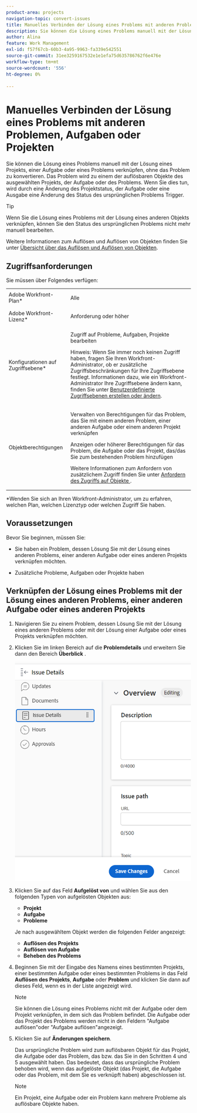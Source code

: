 ```yaml
---
product-area: projects
navigation-topic: convert-issues
title: Manuelles Verbinden der Lösung eines Problems mit anderen Problemen, Aufgaben oder Projekten
description: Sie können die Lösung eines Problems manuell mit der Lösung eines Projekts, einer Aufgabe oder eines Problems verknüpfen, ohne das Problem zu konvertieren. Das Problem wird zu einem der auflösbaren Objekte des ausgewählten Projekts, der Aufgabe oder des Problems. Wenn Sie dies tun, wird durch eine Änderung des Projektstatus, der Aufgabe oder eine Ausgabe eine Änderung des Status des ursprünglichen Problems Trigger.
author: Alina
feature: Work Management
exl-id: f57f67cb-60b3-4a95-9963-fa339e542551
source-git-commit: 31ee3259167532e1e1efa75d635786762f6e476e
workflow-type: tm+mt
source-wordcount: '556'
ht-degree: 0%

---
```


# Manuelles Verbinden der Lösung eines Problems mit anderen Problemen, Aufgaben oder Projekten

Sie können die Lösung eines Problems manuell mit der Lösung eines Projekts, einer Aufgabe oder eines Problems verknüpfen, ohne das Problem zu konvertieren. Das Problem wird zu einem der auflösbaren Objekte des ausgewählten Projekts, der Aufgabe oder des Problems. Wenn Sie dies tun, wird durch eine Änderung des Projektstatus, der Aufgabe oder eine Ausgabe eine Änderung des Status des ursprünglichen Problems Trigger.

>[!TIP]
>
>Wenn Sie die Lösung eines Problems mit der Lösung eines anderen Objekts verknüpfen, können Sie den Status des ursprünglichen Problems nicht mehr manuell bearbeiten.

Weitere Informationen zum Auflösen und Auflösen von Objekten finden Sie unter [Übersicht über das Auflösen und Auflösen von Objekten](../../../manage-work/issues/convert-issues/resolving-and-resolvable-objects.md).

## Zugriffsanforderungen

Sie müssen über Folgendes verfügen:

<table style="table-layout:auto"> 
 <col> 
 <col> 
 <tbody> 
  <tr> 
   <td role="rowheader">Adobe Workfront-Plan*</td> 
   <td> <p>Alle </p> </td> 
  </tr> 
  <tr> 
   <td role="rowheader">Adobe Workfront-Lizenz*</td> 
   <td> <p>Anforderung oder höher</p> </td> 
  </tr> 
  <tr> 
   <td role="rowheader">Konfigurationen auf Zugriffsebene*</td> 
   <td> <p>Zugriff auf Probleme, Aufgaben, Projekte bearbeiten</p> <p>Hinweis: Wenn Sie immer noch keinen Zugriff haben, fragen Sie Ihren Workfront-Administrator, ob er zusätzliche Zugriffsbeschränkungen für Ihre Zugriffsebene festlegt. Informationen dazu, wie ein Workfront-Administrator Ihre Zugriffsebene ändern kann, finden Sie unter <a href="../../../administration-and-setup/add-users/configure-and-grant-access/create-modify-access-levels.md" class="MCXref xref">Benutzerdefinierte Zugriffsebenen erstellen oder ändern</a>.</p> </td> 
  </tr> 
  <tr> 
   <td role="rowheader">Objektberechtigungen</td> 
   <td> <p>Verwalten von Berechtigungen für das Problem, das Sie mit einem anderen Problem, einer anderen Aufgabe oder einem anderen Projekt verknüpfen</p> <p>Anzeigen oder höherer Berechtigungen für das Problem, die Aufgabe oder das Projekt, das/das Sie zum bestehenden Problem hinzufügen</p> <p>Weitere Informationen zum Anfordern von zusätzlichem Zugriff finden Sie unter <a href="../../../workfront-basics/grant-and-request-access-to-objects/request-access.md" class="MCXref xref">Anfordern des Zugriffs auf Objekte </a>.</p> </td> 
  </tr> 
 </tbody> 
</table>

&#42;Wenden Sie sich an Ihren Workfront-Administrator, um zu erfahren, welchen Plan, welchen Lizenztyp oder welchen Zugriff Sie haben.

## Voraussetzungen

Bevor Sie beginnen, müssen Sie:

* Sie haben ein Problem, dessen Lösung Sie mit der Lösung eines anderen Problems, einer anderen Aufgabe oder eines anderen Projekts verknüpfen möchten.

* Zusätzliche Probleme, Aufgaben oder Projekte haben

## Verknüpfen der Lösung eines Problems mit der Lösung eines anderen Problems, einer anderen Aufgabe oder eines anderen Projekts

1. Navigieren Sie zu einem Problem, dessen Lösung Sie mit der Lösung eines anderen Problems oder mit der Lösung einer Aufgabe oder eines Projekts verknüpfen möchten.
1. Klicken Sie im linken Bereich auf die **Problemdetails** und erweitern Sie dann den Bereich **Überblick** .

   ![](assets/qs-issue-details-icon-expanded-with-overview-section-350x462.png)

1. Klicken Sie auf das Feld **Aufgelöst von** und wählen Sie aus den folgenden Typen von aufgelösten Objekten aus:

   * **Projekt**
   * **Aufgabe**
   * **Probleme**

   Je nach ausgewähltem Objekt werden die folgenden Felder angezeigt:

   * **Auflösen des Projekts**
   * **Auflösen von Aufgabe**
   * **Beheben des Problems**

1. Beginnen Sie mit der Eingabe des Namens eines bestimmten Projekts, einer bestimmten Aufgabe oder eines bestimmten Problems in das Feld **Auflösen des Projekts**, **Aufgabe** oder **Problem** und klicken Sie dann auf dieses Feld, wenn es in der Liste angezeigt wird.

   >[!NOTE]
   >
   >Sie können die Lösung eines Problems nicht mit der Aufgabe oder dem Projekt verknüpfen, in dem sich das Problem befindet. Die Aufgabe oder das Projekt des Problems werden nicht in den Feldern &quot;Aufgabe auflösen&quot;oder &quot;Aufgabe auflösen&quot;angezeigt.


1. Klicken Sie auf **Änderungen speichern**.

   Das ursprüngliche Problem wird zum auflösbaren Objekt für das Projekt, die Aufgabe oder das Problem, das bzw. das Sie in den Schritten 4 und 5 ausgewählt haben. Das bedeutet, dass das ursprüngliche Problem behoben wird, wenn das aufgelöste Objekt (das Projekt, die Aufgabe oder das Problem, mit dem Sie es verknüpft haben) abgeschlossen ist.

   >[!NOTE]
   >
   >Ein Projekt, eine Aufgabe oder ein Problem kann mehrere Probleme als auflösbare Objekte haben.
